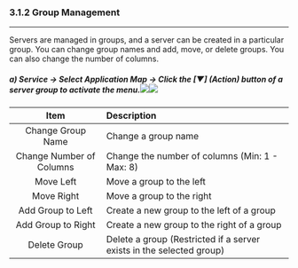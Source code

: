 ### 3.1.2 Group Management

---

Servers are managed in groups, and a server can be created in a particular group. You can change group names and add, move, or delete groups. You can also change the number of columns.

##### a\) Service → Select Application Map → Click the [▼] (Action) button of a server group to activate the menu.![](/assets/2.5_ko_service_02.png)![](/assets/2.5_ko_service_appmap_05.png)

| Item | Description |
| :---: | :--- |
| Change Group Name | Change a group name |
| Change Number of Columns | Change the number of columns \(Min: 1 - Max: 8\) |
| Move Left | Move a group to the left |
| Move Right | Move a group to the right |
| Add Group to Left | Create a new group to the left of a group |
| Add Group to Right | Create a new group to the right of a group |
| Delete Group | Delete a group \(Restricted if a server exists in the selected group\) |




